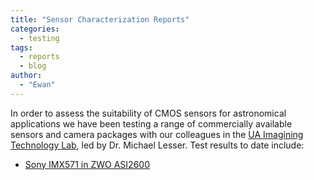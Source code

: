 ```yaml
---
title: "Sensor Characterization Reports"
categories:
  - testing
tags:
  - reports
  - blog
author:
  - "Ewan"
---
```


In order to assess the suitability of CMOS sensors for astronomical applications we have been testing a range of commercially available sensors and camera packages with our colleagues in the [UA Imagining Technology Lab](https://itl.arizona.edu/), led by Dr. Michael Lesser.
Test results to date include:

- [Sony IMX571 in ZWO ASI2600](/assets/reports//ZWO_ASI2600MM_combined_report.pdf)
